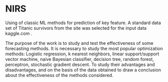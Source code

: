 # NIRS
Using of classic ML methods for prediction of key feature.
A standard data set of Titanic survivors from the site was selected for the input data kaggle.com . 

The purpose of the work is to study and test the effectiveness of some forecasting methods.
It is necessary to study the most popular optimization methods: Logistic regression, k nearest neighbors, linear support/support vector machine, naive Bayesian classifier, 
decision tree, random forest, perceptron, stochastic gradient descent. 
To study their advantages and disadvantages, and on the basis of the data obtained to draw a conclusion about the effectiveness of the methods considered.
